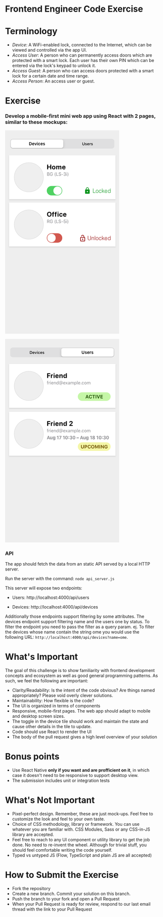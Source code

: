 # Frontend Engineer Code Exercise

# Terminology

- _Device_: A WiFi-enabled lock, connected to the Internet, which can be viewed and controlled via the app UI.
- _Access User_: A person who can permanently access doors which are protected with a smart lock. Each user has their own PIN which can be entered via the lock's keypad to unlock it.
- _Access Guest_: A person who can access doors protected with a smart lock for a certain date and time range.
- _Access Person_: An access user or guest.

# Exercise

### Develop a mobile-first mini web app using React with 2 pages, similar to these mockups:

![Devices](./Devices.png)

![Users](./Users.png)

### API

The app should fetch the data from an static API served by a local HTTP server.

Run the server with the command: `node api_server.js`

This server will expose two endpoints:

- Users: http://localhost:4000/api/users

- Devices: http://localhost:4000/api/devices

Additionally those endpoints support filtering by some attributes. The devices
endpoint support filtering name and the users one by status. To filter the
endpoint you need to pass the filter as a query param. ej. To filter the devices
whose name contain the string ome you would use the following URL:
`http://localhost:4000/api/devices?name=ome`.

# What's Important

The goal of this challenge is to show familiarity with frontend development concepts and ecosystem as well as good general programming patterns. As such, we feel the following are important:

- Clarity/Readability: Is the intent of the code obvious? Are things named
  appropriately? Please void overly clever solutions.
- Maintainability: How flexible is the code?
- The UI is organized in terms of components
- Responsive, mobile-first pages. The web app should adapt to mobile and desktop
  screen sizes.
- The toggle in the device tile should work and maintain the state and cause
  other details in the tile to update.
- Code should use React to render the UI
- The body of the pull request gives a high level overview of your solution

# Bonus points

- Use React Native **only if you want and are profficient on it**, in which case
  it doesn't need to be responsive to support desktop view.
- The submission includes unit or integration tests

# What's Not Important

- Pixel-perfect design. Remember, these are just mock-ups. Feel free to customize the look and feel to your own taste.
- Choice of CSS methodology, library or framework. You can use whatever you are familiar with. CSS Modules, Sass or any CSS-in-JS library are accepted.
- Feel free to reach to any UI component or utility library to get the job done. No need to re-invent the wheel. Although for trivial stuff, you should feel comfortable writing the code yourself.
- Typed vs untyped JS (Flow, TypeScript and plain JS are all accepted)

# How to Submit the Exercise

- Fork the repository
- Create a new branch. Commit your solution on this branch.
- Push the branch to your fork and open a Pull Request
- When your Pull Request is ready for review, respond to our last email thread
  with the link to your Pull Request
